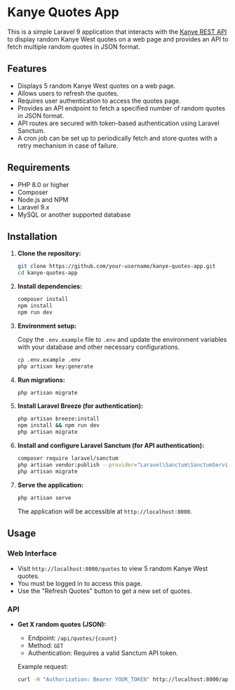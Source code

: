 # Kanye Quotes App

This is a simple Laravel 9 application that interacts with the [Kanye REST API](https://api.kanye.rest/) to display random Kanye West quotes on a web page and provides an API to fetch multiple random quotes in JSON format.

## Features

- Displays 5 random Kanye West quotes on a web page.
- Allows users to refresh the quotes.
- Requires user authentication to access the quotes page.
- Provides an API endpoint to fetch a specified number of random quotes in JSON format.
- API routes are secured with token-based authentication using Laravel Sanctum.
- A cron job can be set up to periodically fetch and store quotes with a retry mechanism in case of failure.

## Requirements

- PHP 8.0 or higher
- Composer
- Node.js and NPM
- Laravel 9.x
- MySQL or another supported database

## Installation

1. **Clone the repository:**
    ```bash
    git clone https://github.com/your-username/kanye-quotes-app.git
    cd kanye-quotes-app
    ```

2. **Install dependencies:**
    ```bash
    composer install
    npm install
    npm run dev
    ```

3. **Environment setup:**

    Copy the `.env.example` file to `.env` and update the environment variables with your database and other necessary configurations.

    ```bash
    cp .env.example .env
    php artisan key:generate
    ```

4. **Run migrations:**
    ```bash
    php artisan migrate
    ```

5. **Install Laravel Breeze (for authentication):**
    ```bash
    php artisan breeze:install
    npm install && npm run dev
    php artisan migrate
    ```

6. **Install and configure Laravel Sanctum (for API authentication):**
    ```bash
    composer require laravel/sanctum
    php artisan vendor:publish --provider="Laravel\Sanctum\SanctumServiceProvider"
    php artisan migrate
    ```

7. **Serve the application:**
    ```bash
    php artisan serve
    ```

    The application will be accessible at `http://localhost:8000`.

## Usage

### Web Interface

- Visit `http://localhost:8000/quotes` to view 5 random Kanye West quotes.
- You must be logged in to access this page.
- Use the "Refresh Quotes" button to get a new set of quotes.

### API

- **Get X random quotes (JSON):**
  - Endpoint: `/api/quotes/{count}`
  - Method: `GET`
  - Authentication: Requires a valid Sanctum API token.

  Example request:
  ```bash
  curl -H "Authorization: Bearer YOUR_TOKEN" http://localhost:8000/api/quotes/5
